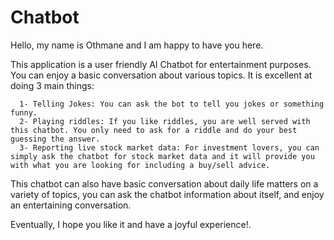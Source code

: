 # Chatbot
Hello, my name is Othmane and I am happy to have you here. 

This application is a user friendly AI Chatbot for entertainment purposes. You can enjoy a basic conversation about various topics. It is excellent at doing 3 main things:

      1- Telling Jokes: You can ask the bot to tell you jokes or something funny.
      2- Playing riddles: If you like riddles, you are well served with this chatbot. You only need to ask for a riddle and do your best guessing the answer.
      3- Reporting live stock market data: For investment lovers, you can simply ask the chatbot for stock market data and it will provide you with what you are looking for including a buy/sell advice.
      
This chatbot can also have basic conversation about daily life matters on a variety of topics, you can ask the chatbot information about itself, and enjoy an entertaining conversation. 

Eventually, I hope you like it and have a joyful experience!.
